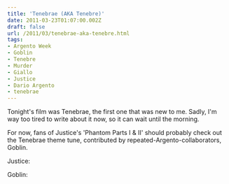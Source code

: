 ```yaml
---
title: 'Tenebrae (AKA Tenebre)'
date: 2011-03-23T01:07:00.002Z
draft: false
url: /2011/03/tenebrae-aka-tenebre.html
tags: 
- Argento Week
- Goblin
- Tenebre
- Murder
- Giallo
- Justice
- Dario Argento
- tenebrae
---
```


Tonight's film was Tenebrae, the first one that was new to me. Sadly, I'm way too tired to write about it now, so it can wait until the morning.  
  
For now, fans of Justice's 'Phantom Parts I & II' should probably check out the Tenebrae theme tune, contributed by repeated-Argento-collaborators, Goblin.  
  
Justice:  
  
  
Goblin: